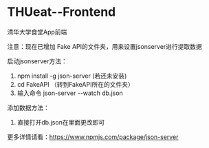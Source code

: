 # THUeat--Frontend
清华大学食堂App前端

注意：现在已增加 Fake API的文件夹，用来设置jsonserver进行提取数据

启动jsonserver方法：
1. npm install -g json-server (若还未安装)
2. cd FakeAPI （转到FakeAPI所在的文件夹）
3. 输入命令 json-server --watch db.json

添加数据方法：
1. 直接打开db.json在里面更改即可

更多详情请看：https://www.npmjs.com/package/json-server
